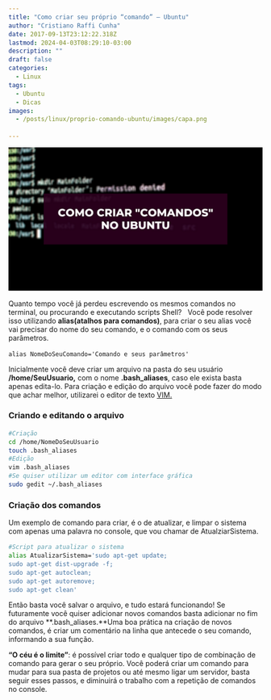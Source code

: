 ```yaml
---
title: "Como criar seu próprio “comando” — Ubuntu"
author: "Cristiano Raffi Cunha"
date: 2017-09-13T23:12:22.318Z
lastmod: 2024-04-03T08:29:10-03:00
description: ""
draft: false
categories:
  - Linux
tags:
  - Ubuntu
  - Dicas
images:
  - /posts/linux/proprio-comando-ubuntu/images/capa.png

---
```


![](./images/capa.png)

Quanto tempo você já perdeu escrevendo os mesmos comandos no terminal, ou procurando e executando scripts Shell? 
 Você pode resolver isso utilizando **alias(atalhos para comandos)**, para criar o seu alias você vai precisar do nome do seu comando, e o comando com os seus parâmetros.

`alias NomeDoSeuComando='Comando e seus parâmetros'`

Inicialmente você deve criar um arquivo na pasta do seu usuário **/home/SeuUsuario,** com o nome **.bash_aliases**, caso ele exista basta apenas edita-lo. Para criação e edição do arquivo você pode fazer do modo que achar melhor, utilizarei o editor de texto [VIM.](http://www.ubuntudicas.com.br/2012/08/vim-editor-de-textos/)

### Criando e editando o arquivo

```bash
#Criação
cd /home/NomeDoSeuUsuario
touch .bash_aliases
#Edição
vim .bash_aliases
#Se quiser utilizar um editor com interface gráfica
sudo gedit ~/.bash_aliases
```

### Criação dos comandos

Um exemplo de comando para criar, é o de atualizar, e limpar o sistema com apenas uma palavra no console, que vou chamar de AtualziarSistema.

```bash
#Script para atualizar o sistema
alias AtualizarSistema='sudo apt-get update;
sudo apt-get dist-upgrade -f;
sudo apt-get autoclean;
sudo apt-get autoremove;
sudo apt-get clean'
```

Então basta você salvar o arquivo, e tudo estará funcionando! Se futuramente você quiser adicionar novos comandos basta adicionar no fim do arquivo **.bash_aliases.**Uma boa prática na criação de novos comandos, é criar um comentário na linha que antecede o seu comando, informando a sua função.

**“O céu é o limite”**: é possível criar todo e qualquer tipo de combinação de comando para gerar o seu próprio. Você poderá criar um comando para mudar para sua pasta de projetos ou até mesmo ligar um servidor, basta seguir esses passos, e diminuirá o trabalho com a repetição de comandos no console.
